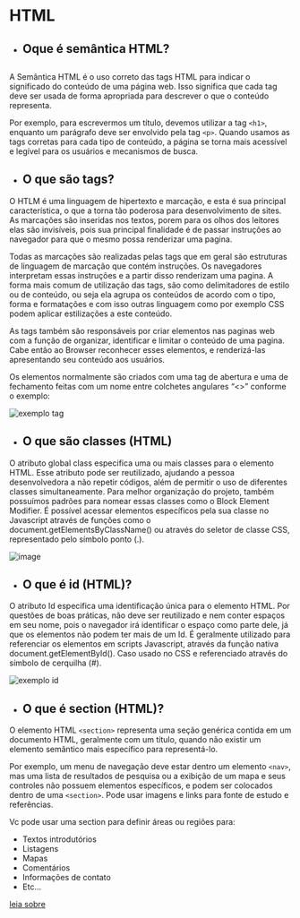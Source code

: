 # HTML

* <h2>Oque é semântica HTML?<h2>

A Semântica HTML é o uso correto das tags HTML para indicar o significado do conteúdo de uma página web. Isso significa que cada tag deve ser usada de forma apropriada para descrever o que o conteúdo representa.

Por exemplo, para escrevermos um título, devemos utilizar a tag ``<h1>``, enquanto um parágrafo deve ser envolvido pela tag ``<p>``. Quando usamos as tags corretas para cada tipo de conteúdo, a página se torna mais acessível e legível para os usuários e mecanismos de busca.


* <h2>O que são tags?</h2>

O HTLM é uma linguagem de hipertexto e marcação, e esta é sua principal característica, o que a torna tão poderosa para desenvolvimento de sites. As marcações são inseridas nos textos, porem para os olhos dos leitores elas são invisíveis, pois sua principal finalidade é de passar instruções ao navegador para que o mesmo possa renderizar uma pagina.

Todas as marcações são realizadas pelas tags que em geral são estruturas de linguagem de marcação que contém instruções. Os navegadores interpretam essas instruções e a partir disso renderizam uma pagina. A forma mais comum de utilização das tags, são como delimitadores de estilo ou de conteúdo, ou seja ela agrupa os conteúdos de acordo com o tipo, forma e formatações e com isso outras linguagem como por exemplo CSS podem aplicar estilizações a este conteúdo.

As tags também são responsáveis por criar elementos nas paginas web com a função de organizar, identificar e limitar o conteúdo de uma pagina. Cabe então ao Browser reconhecer esses elementos, e renderizá-las apresentando seu conteúdo aos usuários.

Os elementos normalmente são criados com uma tag de abertura e uma de fechamento feitas com um nome entre colchetes angulares “<>” conforme o exemplo:

![exemplo tag](https://www.homehost.com.br/blog/wp-content/uploads/2019/07/tag_html.png)

* <h2>O que são classes (HTML)</h2>

O atributo global class especifica uma ou mais classes para o elemento HTML. Esse atributo pode ser reutilizado, ajudando a pessoa desenvolvedora a não repetir códigos, além de permitir o uso de diferentes classes simultaneamente.
Para melhor organização do projeto, também possuímos padrões para nomear essas classes como o Block Element Modifier. É possível acessar elementos específicos pela sua classe no Javascript através de funções como o document.getElementsByClassName() ou através do seletor de classe CSS, representado pelo símbolo ponto (.).

![image](https://github.com/Anton1oo/aula-frontEnd/assets/136518102/d3f7a4d2-0eaa-486b-905a-3d1955454e64)


* <h2>O que é id (HTML)?</h2>

O atributo Id especifica uma identificação única para o elemento HTML. Por questões de boas práticas, não deve ser reutilizado e nem conter espaços em seu nome, pois o navegador irá identificar o espaço como parte dele, já que os elementos não podem ter mais de um Id.
É geralmente utilizado para referenciar os elementos em scripts Javascript, através da função nativa document.getElementById(). Caso usado no CSS e referenciado através do símbolo de cerquilha (#).

![exemplo id](https://sariasan.com/wp-content/uploads/2019/12/word-image-1.jpeg)

* <h2>O que é section (HTML)?</h2>

O elemento HTML ``<section>`` representa uma seção genérica contida em um documento HTML, geralmente com um título, quando não existir um elemento semântico mais específico para representá-lo.

Por exemplo, um menu de navegação deve estar dentro um elemento ``<nav>``, mas uma lista de resultados de pesquisa ou a exibição de um mapa e seus controles não possuem elementos específicos, e podem ser colocados dentro de uma ``<section>``.
Pode usar imagens e links para fonte de estudo e referências.

Vc pode usar uma section para definir áreas ou regiões para:

* Textos introdutórios
* Listagens
* Mapas
* Comentários
* Informações de contato
* Etc...

[leia sobre](https://developer.mozilla.org/pt-BR/docs/Web/HTML/Element/section)
